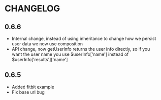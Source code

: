 # CHANGELOG

## 0.6.6

- Internal change, instead of using inheritance to change how we persist user data we now use composition
- API change, now getUserInfo returns the user info directly, so if you want the user name you use $userInfo['name'] instead of $userInfo['results']['name']

## 0.6.5

- Added fitbit example
- Fix base url bug
